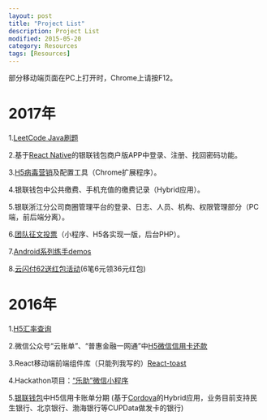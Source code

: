 ```yaml
---
layout: post
title: "Project List"
description: Project List
modified: 2015-05-20
category: Resources
tags: [Resources]
---
```


部分移动端页面在PC上打开时，Chrome上请按F12。

# 2017年

1.[LeetCode Java刷题](https://github.com/zhhgit/LeetCode-practice)

2.基于[React Native](http://facebook.github.io/react-native/)的银联钱包商户版APP中登录、注册、找回密码功能。

3.[H5病毒营销](https://wallet.95516.com/s/wl/web/activity/vMarketing2/html/snsIndex.html)及配置工具（Chrome扩展程序）。

4.银联钱包中公共缴费、手机充值的缴费记录（Hybrid应用）。

5.银联浙江分公司商圈管理平台的登录、日志、人员、机构、权限管理部分（PC端，前后端分离）。

6.[团队征文投票](https://github.com/zhhgit/Vote)（小程序、H5各实现一版，后台PHP）。

7.[Android系列练手demos](http://zhanghao90.cn/Blog/android/android-demos)

8.[云闪付62送红包活动](https://wallet.95516.com/s/wl/web/activity/bonus/html/bonus.html)(6笔6元领36元红包)

# 2016年

1.[H5汇率查询](https://wallet.95516.com/s/wl/web/402/page/life/exchange.html)

2.微信公众号“云账单”、“普惠金融一网通”中[H5微信信用卡还款](https://wallet.95516.com/s/wl/web/3rdH5/creditPay/html/creditPay.html)

3.React移动端前端组件库（只能列我写的）[React-toast](https://github.com/zhhgit/React-toast)

4.Hackathon项目：[“乐助”微信小程序](https://github.com/zhhgit/Lezhu)

5.[银联钱包](https://wallet.95516.net/upweixin/client/html/help/download.html)中H5信用卡账单分期
(基于[Cordova](http://cordova.apache.org/)的Hybrid应用，业务目前支持民生银行、北京银行、渤海银行等CUPData做发卡的银行)

